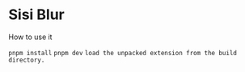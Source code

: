 # Sisi Blur 

How to use it 

`pnpm install`
`pnpm dev`
`load the unpacked extension from the build directory.`
